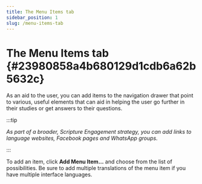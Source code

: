 ```yaml
---
title: The Menu Items tab
sidebar_position: 1
slug: /menu-items-tab
---
```


# The Menu Items tab {#23980858a4b680129d1cdb6a62b5632c}

As an aid to the user, you can add items to the navigation drawer that point to various, useful elements that can aid in helping the user go further in their studies or get answers to their questions.

:::tip

_As part of a broader, Scripture Engagement strategy, you can add links to language websites, Facebook pages and WhatsApp groups._

:::

To add an item, click **Add Menu Item…** and choose from the list of possibilities. Be sure to add multiple translations of the menu item if you have multiple interface languages.

